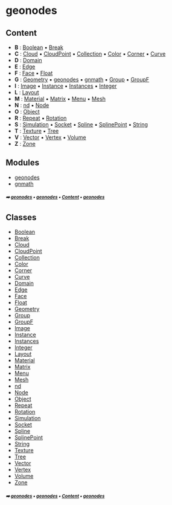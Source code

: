 # geonodes



## Content

- **B** : [Boolean](geono-boolean.md#boolean) :black_small_square: [Break](geono-break.md#break)
- **C** : [Cloud](geono-cloud.md#cloud) :black_small_square: [CloudPoint](geono-cloudpoint.md#cloudpoint) :black_small_square: [Collection](geono-collection.md#collection) :black_small_square: [Color](geono-color.md#color) :black_small_square: [Corner](geono-corner.md#corner) :black_small_square: [Curve](geono-curve.md#curve)
- **D** : [Domain](geono-domain.md#domain)
- **E** : [Edge](geono-edge.md#edge)
- **F** : [Face](geono-face.md#face) :black_small_square: [Float](geono-float.md#float)
- **G** : [Geometry](geono-geometry.md#geometry) :black_small_square: [geonodes](geono-geono---geonodes.md#geonodes) :black_small_square: [gnmath](geono-gnmat---gnmath.md#gnmath) :black_small_square: [Group](geono-group.md#group) :black_small_square: [GroupF](geono-groupf.md#groupf)
- **I** : [Image](geono-image.md#image) :black_small_square: [Instance](geono-instance.md#instance) :black_small_square: [Instances](geono-instances.md#instances) :black_small_square: [Integer](geono-integer.md#integer)
- **L** : [Layout](geono-layout.md#layout)
- **M** : [Material](geono-material.md#material) :black_small_square: [Matrix](geono-matrix.md#matrix) :black_small_square: [Menu](geono-menu.md#menu) :black_small_square: [Mesh](geono-mesh.md#mesh)
- **N** : [nd](geono-nd.md#nd) :black_small_square: [Node](geono-node.md#node)
- **O** : [Object](geono-object.md#object)
- **R** : [Repeat](geono-repeat.md#repeat) :black_small_square: [Rotation](geono-rotation.md#rotation)
- **S** : [Simulation](geono-simulation.md#simulation) :black_small_square: [Socket](geono-socket.md#socket) :black_small_square: [Spline](geono-spline.md#spline) :black_small_square: [SplinePoint](geono-splinepoint.md#splinepoint) :black_small_square: [String](geono-string.md#string)
- **T** : [Texture](geono-texture.md#texture) :black_small_square: [Tree](geono-tree.md#tree)
- **V** : [Vector](geono-vector.md#vector) :black_small_square: [Vertex](geono-vertex.md#vertex) :black_small_square: [Volume](geono-volume.md#volume)
- **Z** : [Zone](geono-zone.md#zone)

## Modules



- [geonodes](geono-geono---geonodes.md#geonodes)
- [gnmath](geono-gnmat---gnmath.md#gnmath)

##### <sub>:arrow_right: [geonodes](index.md#geonodes) :black_small_square: [geonodes](geono---geonodes.md#geonodes) :black_small_square: [Content](geono---geonodes.md#content) :black_small_square: [geonodes](geono---geonodes.md#geonodes)</sub>

## Classes



- [Boolean](geono-boolean.md#boolean)
- [Break](geono-break.md#break)
- [Cloud](geono-cloud.md#cloud)
- [CloudPoint](geono-cloudpoint.md#cloudpoint)
- [Collection](geono-collection.md#collection)
- [Color](geono-color.md#color)
- [Corner](geono-corner.md#corner)
- [Curve](geono-curve.md#curve)
- [Domain](geono-domain.md#domain)
- [Edge](geono-edge.md#edge)
- [Face](geono-face.md#face)
- [Float](geono-float.md#float)
- [Geometry](geono-geometry.md#geometry)
- [Group](geono-group.md#group)
- [GroupF](geono-groupf.md#groupf)
- [Image](geono-image.md#image)
- [Instance](geono-instance.md#instance)
- [Instances](geono-instances.md#instances)
- [Integer](geono-integer.md#integer)
- [Layout](geono-layout.md#layout)
- [Material](geono-material.md#material)
- [Matrix](geono-matrix.md#matrix)
- [Menu](geono-menu.md#menu)
- [Mesh](geono-mesh.md#mesh)
- [nd](geono-nd.md#nd)
- [Node](geono-node.md#node)
- [Object](geono-object.md#object)
- [Repeat](geono-repeat.md#repeat)
- [Rotation](geono-rotation.md#rotation)
- [Simulation](geono-simulation.md#simulation)
- [Socket](geono-socket.md#socket)
- [Spline](geono-spline.md#spline)
- [SplinePoint](geono-splinepoint.md#splinepoint)
- [String](geono-string.md#string)
- [Texture](geono-texture.md#texture)
- [Tree](geono-tree.md#tree)
- [Vector](geono-vector.md#vector)
- [Vertex](geono-vertex.md#vertex)
- [Volume](geono-volume.md#volume)
- [Zone](geono-zone.md#zone)

##### <sub>:arrow_right: [geonodes](index.md#geonodes) :black_small_square: [geonodes](geono---geonodes.md#geonodes) :black_small_square: [Content](geono---geonodes.md#content) :black_small_square: [geonodes](geono---geonodes.md#geonodes)</sub>